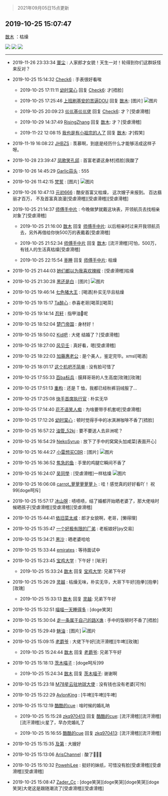 > 2021年09月05日15点更新
<link rel="stylesheet" href="https://cdn.jsdelivr.net/gh/taotie6/sampleJSON@main/css/photo_show.css">


 ## 2019-10-25 15:07:47 

 [㪚木](https://www.coolapk.com/feed/14495646?shareKey=MzViYmEwZWNkZDNkNjEzMTc0ZTc~) ：枯燥 

<div class="album">
<img class="img-item" src="https://image.coolapk.com/feed/2019/1025/15/1081091_274f1df7_7265_6658@1080x1440.jpeg" />
<img class="img-item" src="https://image.coolapk.com/feed/2019/1025/15/1081091_b913ba72_7265_666@1440x1080.jpeg" />
<img class="img-item" src="https://image.coolapk.com/feed/2019/1025/15/1081091_b0a3ed52_7265_6661@1440x1080.jpeg" />
</div>

 ------- 

- 2019-11-26 23:33:34 [寰尘](uid=2189819) : 人家郎才女貌！天生一对！轮得到你们这群妖怪来反对？ 

- 2019-10-25 15:14:32 [Check6](uid=1102136) : 手表很好看唉 

    - 2019-10-25 17:11:11 [幼时棠心](uid=1017379) 回复 [Check6](uid=1102136): 才[捂脸] 

    - 2019-10-25 17:25:46 [上班刷基安的苦逼DOU](uid=919898) 回复 [㪚木](uid=1081091): [图片] ![图片](https://image.coolapk.com/feed/2019/1024/15/919898_10a31916_1020_5011@198x198.jpeg)

    - 2019-10-25 20:09:23 [巛巛基巛巛佬](uid=1483975) 回复 [Check6](uid=1102136): 才？[受虐滑稽] 

    - 2019-10-29 14:37:49 [RisingZhang](uid=1604642) 回复 [㪚木](uid=1081091): 才？[受虐滑稽] 

    - 2019-11-22 12:08:15 [我也是有小祖宗的人了](uid=1560197) 回复 [㪚木](uid=1081091): 才[假笑] 

- 2019-11-19 16:08:22 [JHBZS](uid=914446) : 羡慕啊，到底是经历什么才能够活成这样子呀。 

- 2019-10-28 23:39:47 [凤歌笑孔邱](uid=1172632) : 首富老婆这身材[捂脸]我酸了 

- 2019-10-26 14:45:29 [Garlic蒜头](uid=473445) : 555 

- 2019-10-26 11:42:15 [梵誓](uid=852089) : [图片] ![图片](https://image.coolapk.com/feed/2019/1026/11/852089_766545bb_1335_0049@709x709.jpeg)

- 2019-10-26 10:47:13 [元初666](uid=1470052) : 酷安首富又枯燥，
这次嫂子来报到。
百达翡丽才百万，
不及首富真浪漫[受虐滑稽][受虐滑稽][受虐滑稽] 

- 2019-10-25 21:14:37 [师傅手中片](uid=1467971) : 今晚做梦就戴这块表，开领航员去找相亲对象了[受虐滑稽] 

    - 2019-10-25 21:16:00 [㪚木](uid=1081091) 回复 [师傅手中片](uid=1467971): 以后相亲时过来开我领航员去，另外再借给你快500万的表戴着[受虐滑稽] 

    - 2019-10-25 21:52:34 [师傅手中片](uid=1467971) 回复 [㪚木](uid=1081091): [流汗滑稽]可怕，500万，有钱人的生活真枯燥[受虐滑稽] 

    - 2019-10-25 22:15:54 [栆睡](uid=2246713) 回复 [师傅手中片](uid=1467971): 枯燥 

- 2019-10-25 21:44:03 [她们都以为我喜欢辣椒](uid=964816) : [受虐滑稽]枯燥 

- 2019-10-25 21:30:28 [黑还是白](uid=2173826) : [图片] ![图片](https://image.coolapk.com/feed/2019/1025/21/2173826_067d5c09_0228_0898@400x380.jpeg)

- 2019-10-25 19:46:14 [七色猪大王](uid=560239) : [喝酒]朴实无华且枯燥 

- 2019-10-25 19:15:17 [Ta醉心](uid=2512874) : 恭喜老哥[喝茶][喝茶] 

- 2019-10-25 19:14:14 [忍轩](uid=1249440) : 指甲油💅呢 

- 2019-10-25 18:52:04 [楚门帝国](uid=1551482) : 身材好！ 

- 2019-10-25 18:50:02 [Kid吧](uid=531105) : 大佬 结婚了？[受虐滑稽] 

- 2019-10-25 18:27:00 [风见壬](uid=1512297) : 真好看，嗯[受虐滑稽] 

- 2019-10-25 18:22:03 [加藤惠老公](uid=1266680) : 是个美人，鉴定完毕。xmsl[喝酒] 

- 2019-10-25 18:01:17 [这个机吧不简单](uid=1906762) : 没有脸可惜了 

- 2019-10-25 17:55:33 [百ba标兵](uid=1436451) : 膜拜哥哥的人生高度[玫瑰][玫瑰] 

- 2019-10-25 17:51:13 [重构](uid=2625831) : 还是 T 恤，我都已经秋裤羽绒服了… 

- 2019-10-25 17:25:08 [快手首席执行官](uid=2287408) : 朴实无华 

- 2019-10-25 17:14:40 [花不语笑人痴](uid=1137601) : 为啥要带手机套呢[受虐滑稽] 

- 2019-10-25 17:12:26 [幼时棠心](uid=1017379) : 顿时觉得手中的冰淇淋咖啡不香了[捂脸] 

- 2019-10-25 16:57:22 [油管_52kj](uid=2409905) : 要不要送人去非洲呢？ 

- 2019-10-25 16:54:29 [NekoSyrup](uid=1868243) : 放下了手中的窝窝头加咸菜[表面开心] 

- 2019-10-25 16:44:27 [小雷想买CBR](uid=1516045) : [图片] ![图片](https://image.coolapk.com/feed/2019/1025/16/1516045_39641ad6_3066_0556@690x700.jpeg)

- 2019-10-25 16:36:52 [焦急的鱼](uid=1066955) : 手里的鸡腿它瞬间不香了 

- 2019-10-25 16:24:07 [吴同學](uid=1320218) : [受虐滑稽]一样枯燥 ![图片](https://image.coolapk.com/feed/2019/1025/16/1320218_2ffcd903_1845_8845@3325x2494.jpeg)

- 2019-10-25 16:06:08 [carrot_萝萝萝萝萝卜](uid=2391502) : 哇！感觉真的好好看吖！
祝99[doge呵斥] 

- 2019-10-25 15:57:17 [冰山呀](uid=1245744) : 啧啧啧，结了婚都开始晒老婆了，那大佬啥时候晒孩子[受虐滑稽][受虐滑稽][受虐滑稽] 

- 2019-10-25 15:44:41 [依旧菜太咸](uid=1600968) : 郎才女貌啊，老哥，[懒得理] 

- 2019-10-25 15:35:47 [一个好极有限的厂弟](uid=1656642) : 老板娘好[py交易] 

- 2019-10-25 15:34:21 [黑沙](uid=747505) : 晒老婆哈哈 

- 2019-10-25 15:33:44 [emirates](uid=2140963) : 等待面试中 

- 2019-10-25 15:23:45 [宝鸡大学](uid=797099) : 下午好！[呲牙] 

    - 2019-10-25 15:33:24 [㪚木](uid=1081091) 回复 [宝鸡大学](uid=797099): 兄弟下午好 

- 2019-10-25 15:26:29 [灵越](uid=1324630) : 枯燥无味，朴实无华，大哥下午好[抱拳][抱拳][玫瑰] 

    - 2019-10-25 15:33:13 [㪚木](uid=1081091) 回复 [灵越](uid=1324630): 兄弟下午好 

- 2019-10-25 15:32:51 [喵喵一天睡得多](uid=1270287) : [doge笑哭] 

- 2019-10-25 15:30:04 [走一条属于自己的路X谯](uid=786933) : 手中的饭顿时不香了[捂脸] 

- 2019-10-25 15:29:49 [魅油](uid=2674173) : [图片] ![图片](https://image.coolapk.com/feed/2019/1025/15/2674173_c0d67b0e_8588_3848@75x70.jpeg)

- 2019-10-25 15:09:15 [老爵爷](uid=2042368) : 大佬下午好[流汗滑稽][牛啤][玫瑰] 

    - 2019-10-25 15:24:44 [㪚木](uid=1081091) 回复 [老爵爷](uid=2042368): 兄弟下午好 

- 2019-10-25 15:18:13 [茨木喵子](uid=2155035) : [doge呵斥]99 

    - 2019-10-25 15:24:34 [㪚木](uid=1081091) 回复 [茨木喵子](uid=2155035): 谢谢啊 

- 2019-10-25 15:23:18 [M78星云驻地球大使](uid=2037603) : 没有钱也没有老婆[可怜] 

- 2019-10-25 15:22:29 [AvlonKing](uid=964891) : [牛啤][牛啤][牛啤] 

- 2019-10-25 15:12:19 [酷酷的cue](uid=2882563) : 啥时候的婚礼呐 

    - 2019-10-25 15:15:28 [zkq970413](uid=1309703) 回复 [酷酷的cue](uid=2882563): [流汗滑稽][流汗滑稽][流汗滑稽]火星了，早办完婚礼了 

    - 2019-10-25 15:16:55 [酷酷的cue](uid=2882563) 回复 [zkq970413](uid=1309703): [流汗滑稽][流汗滑稽] 

- 2019-10-25 15:15:35 [及第](uid=1119990) : 大嫂好 

- 2019-10-25 15:13:06 [ArisChannel](uid=2448608) : 酸了🍋🍋🍋 

- 2019-10-25 15:10:32 [PowehiLee](uid=1772248) : 挺好的妹纸，可惜没有脸[受虐滑稽][受虐滑稽][受虐滑稽] 

- 2019-10-25 15:08:47 [Zader_Cc](uid=1453125) : [doge笑哭][doge笑哭][doge笑哭][doge笑哭]大佬这是跟随潮流了[受虐滑稽][受虐滑稽] 

